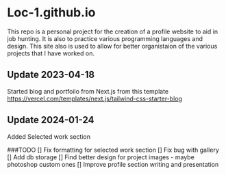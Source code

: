 # Loc-1.github.io
This repo is a personal project for the creation of a profile website to aid in job hunting. It is also to practice various programming languages and design. This site also is used to allow for better organistaion of the various projects that I have worked on.


## Update 2023-04-18
Started blog and portfoilo from Next.js from this template https://vercel.com/templates/next.js/tailwind-css-starter-blog

## Update 2024-01-24
Added Selected work section

###TODO
[] Fix formatting for selected work section
[] Fix bug with gallery
[] Add db storage
[] Find better design for project images - maybe photoshop custom ones
[] Improve profile section writing and presentation